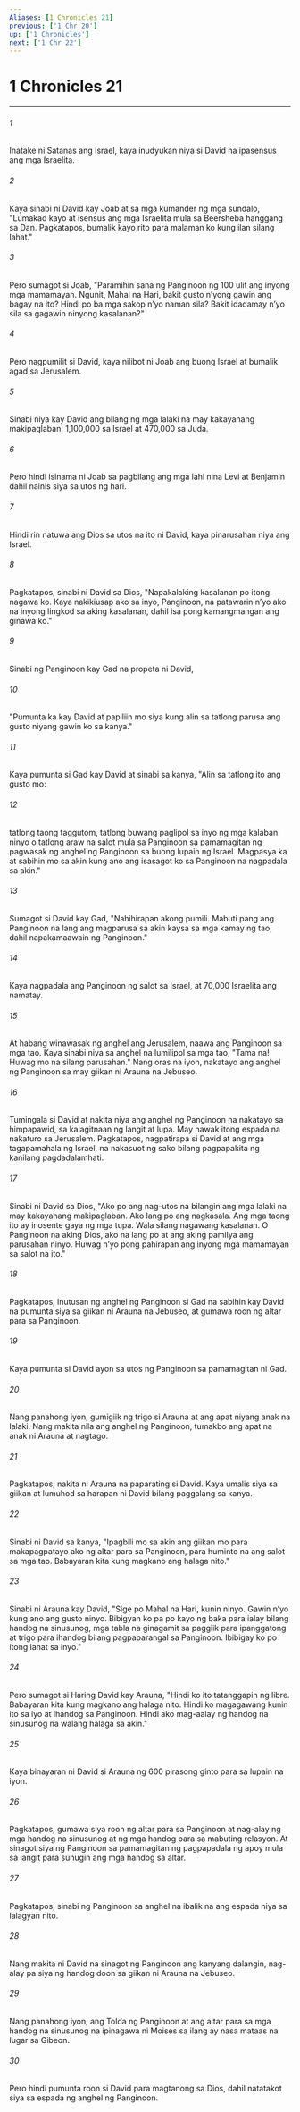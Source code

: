 ```yaml
---
Aliases: [1 Chronicles 21]
previous: ['1 Chr 20']
up: ['1 Chronicles']
next: ['1 Chr 22']
---
```

# 1 Chronicles 21

***


###### 1 


Inatake ni Satanas ang Israel, kaya inudyukan niya si David na ipasensus ang mga Israelita. 


###### 2 


Kaya sinabi ni David kay Joab at sa mga kumander ng mga sundalo, "Lumakad kayo at isensus ang mga Israelita mula sa Beersheba hanggang sa Dan. Pagkatapos, bumalik kayo rito para malaman ko kung ilan silang lahat." 


###### 3 


Pero sumagot si Joab, "Paramihin sana ng Panginoon ng 100 ulit ang inyong mga mamamayan. Ngunit, Mahal na Hari, bakit gusto nʼyong gawin ang bagay na ito? Hindi po ba mga sakop nʼyo naman sila? Bakit idadamay nʼyo sila sa gagawin ninyong kasalanan?" 


###### 4 


Pero nagpumilit si David, kaya nilibot ni Joab ang buong Israel at bumalik agad sa Jerusalem. 


###### 5 


Sinabi niya kay David ang bilang ng mga lalaki na may kakayahang makipaglaban: 1,100,000 sa Israel at 470,000 sa Juda. 


###### 6 


Pero hindi isinama ni Joab sa pagbilang ang mga lahi nina Levi at Benjamin dahil nainis siya sa utos ng hari. 


###### 7 


Hindi rin natuwa ang Dios sa utos na ito ni David, kaya pinarusahan niya ang Israel. 


###### 8 


Pagkatapos, sinabi ni David sa Dios, "Napakalaking kasalanan po itong nagawa ko. Kaya nakikiusap ako sa inyo, Panginoon, na patawarin nʼyo ako na inyong lingkod sa aking kasalanan, dahil isa pong kamangmangan ang ginawa ko." 


###### 9 


Sinabi ng Panginoon kay Gad na propeta ni David, 


###### 10 


"Pumunta ka kay David at papiliin mo siya kung alin sa tatlong parusa ang gusto niyang gawin ko sa kanya." 


###### 11 


Kaya pumunta si Gad kay David at sinabi sa kanya, "Alin sa tatlong ito ang gusto mo: 


###### 12 


tatlong taong taggutom, tatlong buwang paglipol sa inyo ng mga kalaban ninyo o tatlong araw na salot mula sa Panginoon sa pamamagitan ng pagwasak ng anghel ng Panginoon sa buong lupain ng Israel. Magpasya ka at sabihin mo sa akin kung ano ang isasagot ko sa Panginoon na nagpadala sa akin." 


###### 13 


Sumagot si David kay Gad, "Nahihirapan akong pumili. Mabuti pang ang Panginoon na lang ang magparusa sa akin kaysa sa mga kamay ng tao, dahil napakamaawain ng Panginoon." 


###### 14 


Kaya nagpadala ang Panginoon ng salot sa Israel, at 70,000 Israelita ang namatay. 


###### 15 


At habang winawasak ng anghel ang Jerusalem, naawa ang Panginoon sa mga tao. Kaya sinabi niya sa anghel na lumilipol sa mga tao, "Tama na! Huwag mo na silang parusahan." Nang oras na iyon, nakatayo ang anghel ng Panginoon sa may giikan ni Arauna na Jebuseo. 


###### 16 


Tumingala si David at nakita niya ang anghel ng Panginoon na nakatayo sa himpapawid, sa kalagitnaan ng langit at lupa. May hawak itong espada na nakaturo sa Jerusalem. Pagkatapos, nagpatirapa si David at ang mga tagapamahala ng Israel, na nakasuot ng sako bilang pagpapakita ng kanilang pagdadalamhati. 


###### 17 


Sinabi ni David sa Dios, "Ako po ang nag-utos na bilangin ang mga lalaki na may kakayahang makipaglaban. Ako lang po ang nagkasala. Ang mga taong ito ay inosente gaya ng mga tupa. Wala silang nagawang kasalanan. O Panginoon na aking Dios, ako na lang po at ang aking pamilya ang parusahan ninyo. Huwag nʼyo pong pahirapan ang inyong mga mamamayan sa salot na ito." 


###### 18 


Pagkatapos, inutusan ng anghel ng Panginoon si Gad na sabihin kay David na pumunta siya sa giikan ni Arauna na Jebuseo, at gumawa roon ng altar para sa Panginoon. 


###### 19 


Kaya pumunta si David ayon sa utos ng Panginoon sa pamamagitan ni Gad. 


###### 20 


Nang panahong iyon, gumigiik ng trigo si Arauna at ang apat niyang anak na lalaki. Nang makita nila ang anghel ng Panginoon, tumakbo ang apat na anak ni Arauna at nagtago. 


###### 21 


Pagkatapos, nakita ni Arauna na paparating si David. Kaya umalis siya sa giikan at lumuhod sa harapan ni David bilang paggalang sa kanya. 


###### 22 


Sinabi ni David sa kanya, "Ipagbili mo sa akin ang giikan mo para makapagpatayo ako ng altar para sa Panginoon, para huminto na ang salot sa mga tao. Babayaran kita kung magkano ang halaga nito." 


###### 23 


Sinabi ni Arauna kay David, "Sige po Mahal na Hari, kunin ninyo. Gawin nʼyo kung ano ang gusto ninyo. Bibigyan ko pa po kayo ng baka para ialay bilang handog na sinusunog, mga tabla na ginagamit sa paggiik para ipanggatong at trigo para ihandog bilang pagpaparangal sa Panginoon. Ibibigay ko po itong lahat sa inyo." 


###### 24 


Pero sumagot si Haring David kay Arauna, "Hindi ko ito tatanggapin ng libre. Babayaran kita kung magkano ang halaga nito. Hindi ko magagawang kunin ito sa iyo at ihandog sa Panginoon. Hindi ako mag-aalay ng handog na sinusunog na walang halaga sa akin." 


###### 25 


Kaya binayaran ni David si Arauna ng 600 pirasong ginto para sa lupain na iyon. 


###### 26 


Pagkatapos, gumawa siya roon ng altar para sa Panginoon at nag-alay ng mga handog na sinusunog at ng mga handog para sa mabuting relasyon. At sinagot siya ng Panginoon sa pamamagitan ng pagpapadala ng apoy mula sa langit para sunugin ang mga handog sa altar. 


###### 27 


Pagkatapos, sinabi ng Panginoon sa anghel na ibalik na ang espada niya sa lalagyan nito. 


###### 28 


Nang makita ni David na sinagot ng Panginoon ang kanyang dalangin, nag-alay pa siya ng handog doon sa giikan ni Arauna na Jebuseo. 


###### 29 


Nang panahong iyon, ang Tolda ng Panginoon at ang altar para sa mga handog na sinusunog na ipinagawa ni Moises sa ilang ay nasa mataas na lugar sa Gibeon. 


###### 30 


Pero hindi pumunta roon si David para magtanong sa Dios, dahil natatakot siya sa espada ng anghel ng Panginoon.
